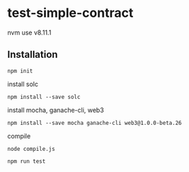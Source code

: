 # test-simple-contract

nvm use v8.11.1

## Installation

```
npm init
```

install solc
```
npm install --save solc
```

install mocha, ganache-cli, web3
```
npm install --save mocha ganache-cli web3@1.0.0-beta.26
```

compile

```
node compile.js
```

```
npm run test
```
